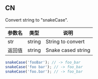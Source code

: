 ## CN

Convert string to "snakeCase".

|参数名|类型|说明|
|-----|----|---|
|str   |string|String to convert |
|返回值|string|Snake cased string|

```javascript
snakeCase('fooBar'); // -> foo_bar
snakeCase('foo bar'); // -> foo_bar
snakeCase('foo.bar'); // -> foo_bar
```